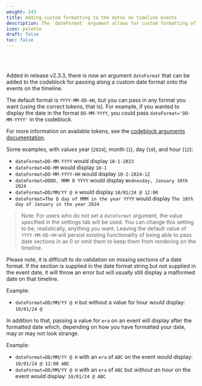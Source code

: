 ```yaml
---
weight: 243
title: Adding custom formatting to the dates on timeline events
description: The `dateFormat` argument allows for custom formatting of the dates on vertical timelines
icon: palette
draft: false
toc: false
---
```


<br></br>

Added in release v2.3.3, there is now an argument `dateFormat` that can be added to the codeblock for passing along a custom date format onto the events on the timeline.

The default format is `YYYY-MM-DD-HH`, but you can pass in any format you want (using the correct tokens, that is). For example, if you wanted to display the date in the format `DD-MM-YYYY`, you could pass `dateFormat='DD-MM-YYYY'` in the codeblock.

For more information on available tokens, see the [codeblock arguments documentation](../../../03_arguments/00_codeblock_arguments).

Some examples, with values year (`2024`), month (`1`), day (`10`), and hour (`12`):
- `dateFormat=DD-MM-YYYY` would display `10-1-2023`
- `dateFormat=DD-MM` would display `10-1`
- `dateFormat=DD-MM-YYYY-HH` would display `10-2-2024-12`
- `dateFormat=DDDD, MMM D YYYY` would display `Wednesday, January 10th 2024`
- `dateFormat=DD/MM/YY @ H` would display `10/01/24 @ 12:00`
- `dateFormat=The D day of MMM in the year YYYY` would display `The 10th day of January in the year 2024`

> Note: For users who do not set a `dateFormat` argument, the value specified in the settings tab will be used. You can change this setting to be, realistically, anything you want. Leaving the default value of `YYYY-MM-DD-HH` will persist existing functionality of being able to pass date sections in as 0 or omit them to keep them from rendering on the timeline.

Please note, it is difficult to do validation on missing sections of a date format. If the section is supplied in the date format string but not supplied in the event date, it will throw an error but will usually still display a malformed date on that timeline.

Example:
- `dateFormat=DD/MM/YY @ H` but without a value for hour would display: `10/01/24 @`

In addition to that, passing a value for `era` on an event will display after the formatted date which, depending on how you have formatted your date, may or may not look strange.

Example:
- `dateFormat=DD/MM/YY @ H` with an `era` of `ABC` on the event would display: `10/01/24 @ 12:00 ABC`
- `dateFormat=DD/MM/YY @ H` with an `era` of `ABC` but *without an hour* on the event would display: `10/01/24 @ ABC`
